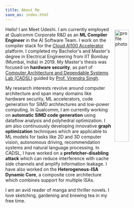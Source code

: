 ```yaml
---
title: About Me
save_as: index.html
---
```


Hello! I am Meet Udeshi. 
<img src="/images/profile.jpg" alt="profile photo" title="Yes, that's me." style="margin: 10px; width: 30%; float:right;"/>
I am currently employed at Qualcomm Corporate R&D as an **ML Compiler Engineer**
in the AI Software Team.
I work on the compiler stack for the
[Cloud AI100 Accelerator](https://www.qualcomm.com/products/cloud-artificial-intelligence) platform.
I completed my Bachelor's and Master's degree in Electrical Engineering from IIT Bombay
(Mumbai, India) in 2019.
My Master's thesis was focused on **hardware security**,
as part of [Computer Architecture and Dependable Systems Lab (CADSL)](https://www.ee.iitb.ac.in/student/~cadsl/)
guided by [Prof. Virendra Singh](https://www.ee.iitb.ac.in/~viren/).

My research interests revolve around computer architecture and span many domains like hardware security,
ML accelerators, code generation for SIMD architectures and low-power computing.
In Qualcomm, I am currently working on **automatic SIMD code generation** using dataflow analysis and polyhedral optimization.
I am also continuously developing innovative **graph optimization** techniques which are applicable to
ML models for tasks like 2D and 3D computer vision, autonomous driving, recommendation systems and natural language processing.
In CADSL, I have worked on a **prefetcher-disabling attack** which can reduce interference with cache side channels and amplify information leakage.
I have also worked on the **Heterogenous-ISA Dynamic Core**, a composite core architecture which combines support for multiple ISAs.

I am an avid reader of manga and thriller novels. I love sketching, gardening and brewing tea in my free time.
